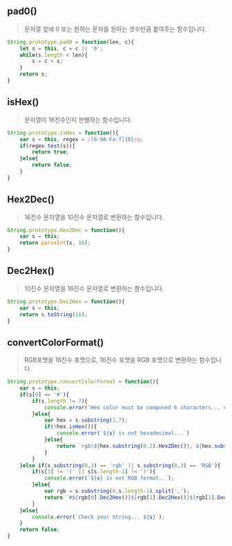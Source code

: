 



## pad0()

> 문자열 앞에 0 또는 원하는 문자를 원하는 갯수만큼 붙여주는 함수입니다.

```javascript
String.prototype.pad0 = function(len, c){
    let s = this, c = c || '0';
    while(s.length < len){
        s = c + s;
    }
    return s;
}
```

## isHex()

> 문자열이 16진수인지 판별하는 함수입니다.

```js
String.prototype.isHex = function(){
    var s = this, regex = /[0-9A-Fa-f]{6}/g;
    if(regex.test(s)){
        return true;
    }else{
        return false;
    }
}
```

## Hex2Dec()

> 16진수 문자열을 10진수 문자열로 변환하는 함수입니다.

```js
String.prototype.Hex2Dec = function(){
    var s = this;
    return parseInt(s, 16);
}
```

## Dec2Hex()

> 10진수 문자열을 16진수 문자열로 변환하는 함수입니다.

```js
String.prototype.Dec2Hex = function(){
    var s = this;
    return s.toString(16);
}
```


## convertColorFormat()

> RGB포맷을 16진수 포맷으로, 16진수 포맷을 RGB 포맷으로 변환하는 함수입니다.

```js
String.prototype.convertColorFormat = function(){
    var s = this;
    if(s[0] == '#'){
        if(s.length != 7){
            console.error('Hex color must be composed 6 characters... ex)#FFFAAA ');
        }else{
            var hex = s.substring(1,7);
            if(!hex.isHex()){
                console.error(`${s} is not hexadecimal...`)
            }else{
                return `rgb(${hex.substring(0,2).Hex2Dec()}, ${hex.substring(2,4).Hex2Dec()}, ${hex.substring(4,6).Hex2Dec()})`;
            }
        }
    }else if(s.substring(0,3) == 'rgb' || s.substring(0,3) == 'RGB'){
        if(s[3] != '(' || s[s.length-1] != ')'){
            console.error(`${s} is not RGB format..`);
        }else{
            var rgb = s.substring(4,s.length-1).split(',');
            return `#${rgb[0].Dec2Hex()}${rgb[1].Dec2Hex()}${rgb[2].Dec2Hex()}`;
        }
    }else{
        console.error(`Check your String... ${s}`);
    }
    return false;
}
```